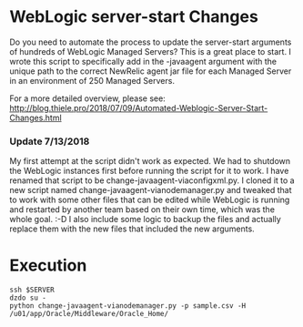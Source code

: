 # WebLogic server-start Changes
Do you need to automate the process to update the server-start arguments of hundreds of WebLogic Managed Servers? This is a great place to start.
I wrote this script to specifically add in the -javaagent argument with the unique path to the correct NewRelic agent jar file for each Managed 
Server in an environment of 250 Managed Servers.

For a more detailed overview, please see: <http://blog.thiele.pro/2018/07/09/Automated-Weblogic-Server-Start-Changes.html>

### Update 7/13/2018
My first attempt at the script didn't work as expected. We had to shutdown the WebLogic instances first before running the script for it to work.
I have renamed that script to be change-javaagent-viaconfigxml.py. I cloned it to a new script named change-javaagent-vianodemanager.py and tweaked 
that to work with some other files that can be edited while WebLogic is running and restarted by another team based on their own time, which was
the whole goal. :-D I also include some logic to backup the files and actually replace them with the new files that included the new arguments.

# Execution

```shell
ssh $SERVER
dzdo su -
python change-javaagent-vianodemanager.py -p sample.csv -H /u01/app/Oracle/Middleware/Oracle_Home/
```
